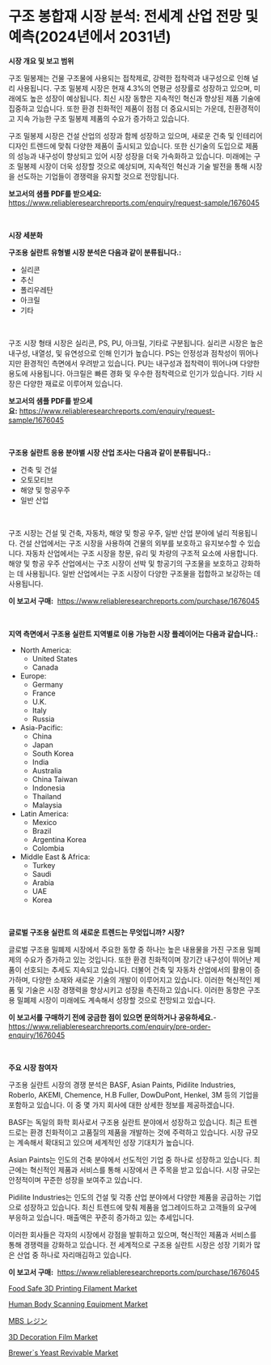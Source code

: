 <p><h1>구조 봉합재 시장 분석: 전세계 산업 전망 및 예측(2024년에서 2031년)</h1></p><p><strong>시장 개요 및 보고 범위</strong></p>
<p><p>구조 밀봉제는 건물 구조물에 사용되는 접착제로, 강력한 접착력과 내구성으로 인해 널리 사용됩니다. 구조 밀봉제 시장은 현재 4.3%의 연평균 성장률로 성장하고 있으며, 미래에도 높은 성장이 예상됩니다. 최신 시장 동향은 지속적인 혁신과 향상된 제품 기술에 집중하고 있습니다. 또한 환경 친화적인 제품이 점점 더 중요시되는 가운데, 친환경적이고 지속 가능한 구조 밀봉제 제품의 수요가 증가하고 있습니다.</p><p>구조 밀봉제 시장은 건설 산업의 성장과 함께 성장하고 있으며, 새로운 건축 및 인테리어 디자인 트렌드에 맞춰 다양한 제품이 출시되고 있습니다. 또한 신기술의 도입으로 제품의 성능과 내구성이 향상되고 있어 시장 성장을 더욱 가속화하고 있습니다. 미래에는 구조 밀봉제 시장이 더욱 성장할 것으로 예상되며, 지속적인 혁신과 기술 발전을 통해 시장을 선도하는 기업들이 경쟁력을 유지할 것으로 전망됩니다.</p></p>
<p><strong>보고서의 샘플 PDF를 받으세요:</strong> <a href="https://www.reliableresearchreports.com/enquiry/request-sample/1676045">https://www.reliableresearchreports.com/enquiry/request-sample/1676045</a></p>
<p>&nbsp;</p>
<p><strong>시장 세분화</strong></p>
<p><strong>구조용 실란트 유형별 시장 분석은 다음과 같이 분류됩니다.:</strong></p>
<p><ul><li>실리콘</li><li>추신</li><li>폴리우레탄</li><li>아크릴</li><li>기타</li></ul></p>
<p>&nbsp;</p>
<p><p>구조 시장 형태 시장은 실리콘, PS, PU, 아크릴, 기타로 구분됩니다. 실리콘 시장은 높은 내구성, 내열성, 및 유연성으로 인해 인기가 높습니다. PS는 안정성과 점착성이 뛰어나지만 환경적인 측면에서 우려받고 있습니다. PU는 내구성과 접착력이 뛰어나며 다양한 용도에 사용됩니다. 아크릴은 빠른 경화 및 우수한 점착력으로 인기가 있습니다. 기타 시장은 다양한 재료로 이루어져 있습니다.</p></p>
<p><strong>보고서의 샘플 PDF를 받으세요:</strong>&nbsp;<a href="https://www.reliableresearchreports.com/enquiry/request-sample/1676045">https://www.reliableresearchreports.com/enquiry/request-sample/1676045</a></p>
<p>&nbsp;</p>
<p><strong> 구조용 실란트 응용 분야별 시장 산업 조사는 다음과 같이 분류됩니다.:</strong></p>
<p><ul><li>건축 및 건설</li><li>오토모티브</li><li>해양 및 항공우주</li><li>일반 산업</li></ul></p>
<p>&nbsp;</p>
<p><p>구조 시장는 건설 및 건축, 자동차, 해양 및 항공 우주, 일반 산업 분야에 널리 적용됩니다. 건설 산업에서는 구조 시장을 사용하여 건물의 외부를 보호하고 유지보수할 수 있습니다. 자동차 산업에서는 구조 시장을 창문, 유리 및 차량의 구조적 요소에 사용합니다. 해양 및 항공 우주 산업에서는 구조 시장이 선박 및 항공기의 구조물을 보호하고 강화하는 데 사용됩니다. 일반 산업에서는 구조 시장이 다양한 구조물을 접합하고 보강하는 데 사용됩니다.</p></p>
<p><strong>이 보고서 구매:</strong>&nbsp; <a href="https://www.reliableresearchreports.com/purchase/1676045">https://www.reliableresearchreports.com/purchase/1676045</a></p>
<p>&nbsp;</p>
<p><strong>지역 측면에서 구조용 실란트 지역별로 이용 가능한 시장 플레이어는 다음과 같습니다.:</strong></p>
<p><ul>
    <li>
        North America:
        <ul>
            <li>United States</li>
            <li>Canada</li>
        </ul>
    </li>
    <li>
        Europe:
        <ul>
            <li>Germany</li>
            <li>France</li>
            <li>U.K.</li>
            <li>Italy</li>
            <li>Russia</li>
        </ul>
    </li>
    <li>
        Asia-Pacific:
        <ul>
            <li>China</li>
            <li>Japan</li>
            <li>South Korea</li>
            <li>India</li>
            <li>Australia</li>
            <li>China Taiwan</li>
            <li>Indonesia</li>
            <li>Thailand</li>
            <li>Malaysia</li>
        </ul>
    </li>
    <li>
        Latin America:
        <ul>
            <li>Mexico</li>
            <li>Brazil</li>
            <li>Argentina Korea</li>
            <li>Colombia</li>
        </ul>
    </li>
    <li>
        Middle East & Africa:
        <ul>
            <li>Turkey</li>
            <li>Saudi</li>
            <li>Arabia</li>
            <li>UAE</li>
            <li>Korea</li>
        </ul>
    </li>
    </ul></p>
<p>&nbsp;</p>
<p><strong>글로벌 구조용 실란트 의 새로운 트렌드는 무엇입니까? 시장?</strong></p>
<p><p>글로벌 구조용 밀폐제 시장에서 주요한 동향 중 하나는 높은 내용물을 가진 구조용 밀폐제의 수요가 증가하고 있는 것입니다. 또한 환경 친화적이며 장기간 내구성이 뛰어난 제품이 선호되는 추세도 지속되고 있습니다. 더불어 건축 및 자동차 산업에서의 활용이 증가하며, 다양한 소재와 새로운 기술의 개발이 이루어지고 있습니다. 이러한 혁신적인 제품 및 기술은 시장 경쟁력을 향상시키고 성장을 촉진하고 있습니다. 이러한 동향은 구조용 밀폐제 시장이 미래에도 계속해서 성장할 것으로 전망되고 있습니다.</p></p>
<p><strong>이 보고서를 구매하기 전에 궁금한 점이 있으면 문의하거나 공유하세요.</strong>- <a href="https://www.reliableresearchreports.com/enquiry/pre-order-enquiry/1676045">https://www.reliableresearchreports.com/enquiry/pre-order-enquiry/1676045</a></p>
<p>&nbsp;</p>
<p><strong>주요 시장 참여자</strong></p>
<p><p>구조용 실란트 시장의 경쟁 분석은 BASF, Asian Paints, Pidilite Industries, Roberlo, AKEMI, Chemence, H.B Fuller, DowDuPont, Henkel, 3M 등의 기업을 포함하고 있습니다. 이 중 몇 가지 회사에 대한 상세한 정보를 제공하겠습니다.</p><p>BASF는 독일의 화학 회사로서 구조용 실란트 분야에서 성장하고 있습니다. 최근 트렌드로는 환경 친화적이고 고품질의 제품을 개발하는 것에 주력하고 있습니다. 시장 규모는 계속해서 확대되고 있으며 세계적인 성장 기대치가 높습니다.</p><p>Asian Paints는 인도의 건축 분야에서 선도적인 기업 중 하나로 성장하고 있습니다. 최근에는 혁신적인 제품과 서비스를 통해 시장에서 큰 주목을 받고 있습니다. 시장 규모는 안정적이며 꾸준한 성장을 보여주고 있습니다.</p><p>Pidilite Industries는 인도의 건설 및 각종 산업 분야에서 다양한 제품을 공급하는 기업으로 성장하고 있습니다. 최신 트렌드에 맞춰 제품을 업그레이드하고 고객들의 요구에 부응하고 있습니다. 매출액은 꾸준히 증가하고 있는 추세입니다.</p><p>이러한 회사들은 각자의 시장에서 강점을 발휘하고 있으며, 혁신적인 제품과 서비스를 통해 경쟁력을 강화하고 있습니다. 전 세계적으로 구조용 실란트 시장은 성장 기회가 많은 산업 중 하나로 자리매김하고 있습니다.</p></p>
<p><strong>이 보고서 구매:</strong>&nbsp;&nbsp;<a href="https://www.reliableresearchreports.com/purchase/1676045">https://www.reliableresearchreports.com/purchase/1676045</a></p>
<p><p><a href="https://github.com/vimar16th/Market-Research-Report-List-3/blob/main/food-safe-3d-printing-filament-market.md">Food Safe 3D Printing Filament Market</a></p><p><a href="https://issuu.com/reportprime-2/docs/human-body-scanning-equipment-market-size-2030.ppt">Human Body Scanning Equipment Market</a></p><p><a href="https://medium.com/@reyeshowell655/%E6%AC%A1%E3%81%AE%E6%96%87%E7%AB%A0%E3%82%92%E6%97%A5%E6%9C%AC%E8%AA%9E%E3%81%AB%E7%BF%BB%E8%A8%B3%E3%81%99%E3%82%8B%E3%81%A8-mbs%E3%83%AC%E3%82%B8%E3%83%B3%E5%B8%82%E5%A0%B4%E3%81%AE%E6%9C%80%E6%96%B0%E5%8B%95%E5%90%91%E3%81%A8%E6%88%90%E9%95%B7%E6%A9%9F%E4%BC%9A%E3%81%8C%E6%98%8E%E3%82%89%E3%81%8B%E3%81%AB%E3%81%AA%E3%82%8B%E5%B8%82%E5%A0%B4%E5%A0%B1%E5%91%8A%E6%9B%B8%E3%81%A8%E3%81%AA%E3%82%8A%E3%81%BE%E3%81%99-d6037a0b24ec">MBS レジン</a></p><p><a href="https://issuu.com/reportprime-2/docs/3d-decoration-film-market-size-2030.pptx">3D Decoration Film Market</a></p><p><a href="https://unruly-ladybug-44b.notion.site/Brewer-s-Yeast-Revivable-Market-Analysis-and-Market-Size-Global-Industry-Overview-Market-Segmentat-f1b3016318a843199f06fd5b51dd4c19">Brewer`s Yeast Revivable Market</a></p></p>
